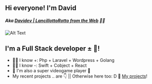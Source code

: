 <!--
**ILDaviz/ILDaviz** is a ✨ _special_ ✨ repository because its `README.md` (this file) appears on your GitHub profile.

Here are some ideas to get you started:

- 🔭 I’m currently working on ...
- 🌱 I’m currently learning ...
- 👯 I’m looking to collaborate on ...
- 🤔 I’m looking for help with ...
- 💬 Ask me about ...
- 📫 How to reach me: ...
- 😄 Pronouns: ...
- ⚡ Fun fact: ...
-->

## Hi everyone! I'm David
##### Aka [Davidev | LancillottoRotto from the Web](http://www.davidev.it/) 💖👋

![Alt Text](https://media.giphy.com/media/ZVik7pBtu9dNS/giphy.gif)

## I'm a Full Stack developer ± 🤷!
- 👨‍💻 I know +: Php + Laravel + Wordpress + Golang
- 👨‍💻 I know -: Swift + Cobject + React
- 👾 I'm also a super videogame player 🤣
- My recent projects .. are 👇 || Otherwise here too: D 🤜 [My projects](http://www.davidev.it/portfolio)!
